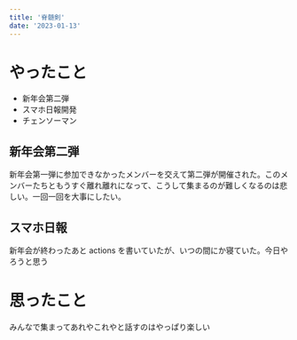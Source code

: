 ```yaml
---
title: '脊髄剣'
date: '2023-01-13'
---
```


# やったこと

- 新年会第二弾
- スマホ日報開発
- チェンソーマン

## 新年会第二弾

新年会第一弾に参加できなかったメンバーを交えて第二弾が開催された。このメンバーたちともうすぐ離れ離れになって、こうして集まるのが難しくなるのは悲しい。一回一回を大事にしたい。

## スマホ日報

新年会が終わったあと actions を書いていたが、いつの間にか寝ていた。今日やろうと思う

# 思ったこと

みんなで集まってあれやこれやと話すのはやっぱり楽しい
